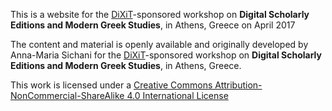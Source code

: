
This is a website for the <a href="http://dixit.uni-koeln.de">DiXiT</a>-sponsored workshop on <b>Digital Scholarly Editions and Modern Greek Studies</b>, in Athens, Greece on April 2017

The content and material is openly available and originally developed by Anna-Maria Sichani for the <a href="http://dixit.uni-koeln.de">DiXiT</a>-sponsored workshop on <b>Digital Scholarly Editions and Modern Greek Studies</b>, in Athens, Greece.

This work is licensed under a <a rel="license" href="http://creativecommons.org/licenses/by-nc-sa/4.0/">Creative Commons Attribution-NonCommercial-ShareAlike 4.0 International License</a> 